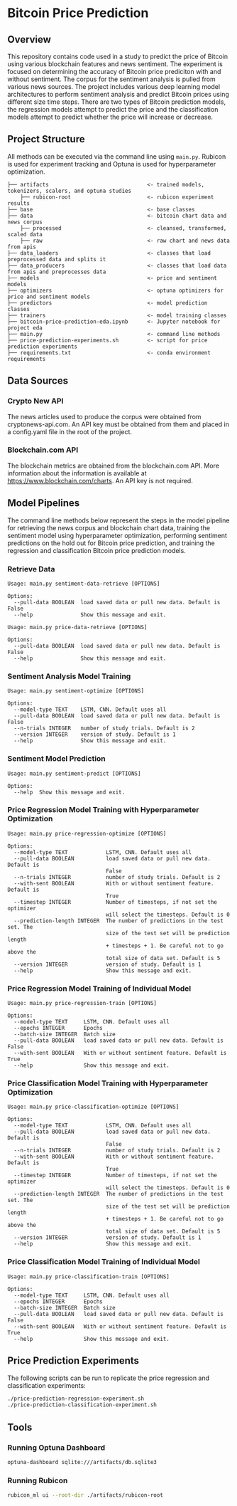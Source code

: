 # Bitcoin Price Prediction

## Overview

This repository contains code used in a study to predict the price of Bitcoin using various blockchain features and news sentiment. The experiment is focused on determining the accuracy of Bitcoin price prediciton with and without sentiment. The corpus for the sentiment analysis is pulled from various news sources. The project includes various deep learning model architectures to perform sentiment analysis and predict Bitcoin prices using different size time steps. There are two types of Bitcoin prediction models, the regression models attempt to predict the price and the classification models attempt to predict whether the price will increase or decrease.

## Project Structure

All methods can be executed via the command line using `main.py`. Rubicon is used for experiment tracking and Optuna is used for hyperparameter optimization.

```nohighlight
├── artifacts                               <- trained models, tokenizers, scalers, and optuna studies
    ├── rubicon-root                        <- rubicon experiment results
├── base                                    <- base classes 
├── data                                    <- bitcoin chart data and news corpus
    ├── processed                           <- cleansed, transformed, scaled data
    ├── raw                                 <- raw chart and news data from apis 
├── data_loaders                            <- classes that load preprocessed data and splits it 
├── data_producers                          <- classes that load data from apis and preprocesses data
├── models                                  <- price and sentiment models
├── optimizers                              <- optuna optimizers for price and sentiment models
├── predictors                              <- model prediction classes
├── trainers                                <- model training classes
├── bitcoin-price-prediction-eda.ipynb      <- Jupyter notebook for project eda
├── main.py                                 <- command line methods
├── price-prediction-experiments.sh         <- script for price prediction experiments
├── requirements.txt                        <- conda environment requirements
```

## Data Sources

### Crypto New API

The news articles used to produce the corpus were obtained from cryptonews-api.com. An API key must be obtained from them and placed in a config.yaml file in the root of the project.

### Blockchain<span>.co</span>m API

The blockchain metrics are obtained from the blockchain.com API. More information about the information is available at https://www.blockchain.com/charts. An API key is not required.


## Model Pipelines

The command line methods below represent the steps in the model pipeline for retrieving the news corpus and blockchain chart data, training the sentiment model using hyperparameter optimization, performing sentiment predictions on the hold out for Bitcoin price prediction, and training the regression and classification Bitcoin price prediction models.

### Retrieve Data

```
Usage: main.py sentiment-data-retrieve [OPTIONS]

Options:
  --pull-data BOOLEAN  load saved data or pull new data. Default is False
  --help               Show this message and exit.
```

```
Usage: main.py price-data-retrieve [OPTIONS]

Options:
  --pull-data BOOLEAN  load saved data or pull new data. Default is False
  --help               Show this message and exit.
```

### Sentiment Analysis Model Training

```
Usage: main.py sentiment-optimize [OPTIONS]

Options:
  --model-type TEXT    LSTM, CNN. Default uses all
  --pull-data BOOLEAN  load saved data or pull new data. Default is False
  --n-trials INTEGER   number of study trials. Default is 2
  --version INTEGER    version of study. Default is 1
  --help               Show this message and exit.
```

### Sentiment Model Prediction

```
Usage: main.py sentiment-predict [OPTIONS]

Options:
  --help  Show this message and exit.
```

### Price Regression Model Training with Hyperparameter Optimization

```
Usage: main.py price-regression-optimize [OPTIONS]

Options:
  --model-type TEXT            LSTM, CNN. Default uses all
  --pull-data BOOLEAN          load saved data or pull new data. Default is
                               False
  --n-trials INTEGER           number of study trials. Default is 2
  --with-sent BOOLEAN          With or without sentiment feature. Default is
                               True
  --timestep INTEGER           Number of timesteps, if not set the optimizer
                               will select the timesteps. Default is 0
  --prediction-length INTEGER  The number of predictions in the test set. The
                               size of the test set will be prediction length
                               + timesteps + 1. Be careful not to go above the
                               total size of data set. Default is 5
  --version INTEGER            version of study. Default is 1
  --help                       Show this message and exit.
```

### Price Regression Model Training of Individual Model

```
Usage: main.py price-regression-train [OPTIONS]

Options:
  --model-type TEXT     LSTM, CNN. Default uses all
  --epochs INTEGER      Epochs
  --batch-size INTEGER  Batch size
  --pull-data BOOLEAN   load saved data or pull new data. Default is False
  --with-sent BOOLEAN   With or without sentiment feature. Default is True
  --help                Show this message and exit.
```

### Price Classification Model Training with Hyperparameter Optimization

```
Usage: main.py price-classification-optimize [OPTIONS]

Options:
  --model-type TEXT            LSTM, CNN. Default uses all
  --pull-data BOOLEAN          load saved data or pull new data. Default is
                               False
  --n-trials INTEGER           number of study trials. Default is 2
  --with-sent BOOLEAN          With or without sentiment feature. Default is
                               True
  --timestep INTEGER           Number of timesteps, if not set the optimizer
                               will select the timesteps. Default is 0
  --prediction-length INTEGER  The number of predictions in the test set. The
                               size of the test set will be prediction length
                               + timesteps + 1. Be careful not to go above the
                               total size of data set. Default is 5
  --version INTEGER            version of study. Default is 1
  --help                       Show this message and exit.
```

### Price Classification Model Training of Individual Model

```
Usage: main.py price-classification-train [OPTIONS]

Options:
  --model-type TEXT     LSTM, CNN. Default uses all
  --epochs INTEGER      Epochs
  --batch-size INTEGER  Batch size
  --pull-data BOOLEAN   load saved data or pull new data. Default is False
  --with-sent BOOLEAN   With or without sentiment feature. Default is True
  --help                Show this message and exit.
```

## Price Prediction Experiments

The following scripts can be run to replicate the price regression and classification experiments:

```bash
./price-prediction-regression-experiment.sh
./price-prediction-classification-experiment.sh
```

## Tools

### Running Optuna Dashboard

```bash
optuna-dashboard sqlite:///artifacts/db.sqlite3    
```

### Running Rubicon

```bash
rubicon_ml ui --root-dir ./artifacts/rubicon-root
```